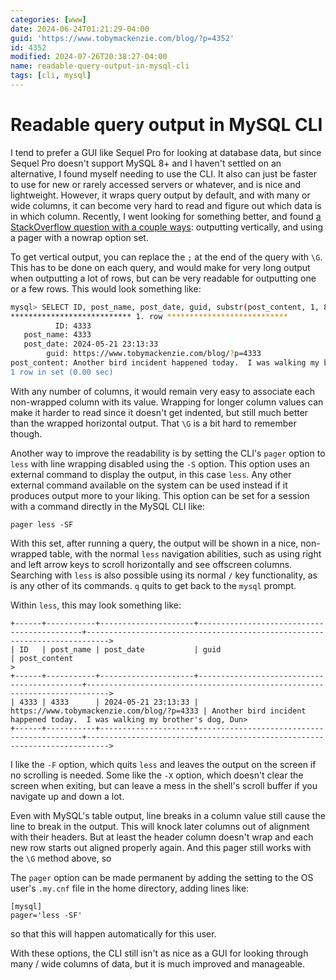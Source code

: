 ```yaml
---
categories: [www]
date: 2024-06-24T01:21:29-04:00
guid: 'https://www.tobymackenzie.com/blog/?p=4352'
id: 4352
modified: 2024-07-26T20:38:27-04:00
name: readable-query-output-in-mysql-cli
tags: [cli, mysql]
---
```


Readable query output in MySQL CLI
==================================

I tend to prefer a GUI like Sequel Pro for looking at database data, but since Sequel Pro doesn't support MySQL 8+ and I haven't settled on an alternative, I found myself needing to use the CLI.  It also can just be faster to use for new or rarely accessed servers or whatever, and is nice and lightweight.  However, it wraps query output by default, and with many or wide columns, it can become very hard to read and figure out which data is in which column.  Recently, I went looking for something better, and found [a StackOverflow question with a couple ways](https://stackoverflow.com/a/46180255): outputting vertically, and using a pager with a nowrap option set.

<!--more-->

To get vertical output, you can replace the `;` at the end of the query with `\G`.  This has to be done on each query, and would make for very long output when outputting a lot of rows, but can be very readable for outputting one or a few rows.  This would look something like:

``` sh
mysql> SELECT ID, post_name, post_date, guid, substr(post_content, 1, 80) as post_content FROM posts limit 1\G
*************************** 1. row ***************************
          ID: 4333
   post_name: 4333
   post_date: 2024-05-21 23:13:33
        guid: https://www.tobymackenzie.com/blog/?p=4333
post_content: Another bird incident happened today.  I was walking my brother's dog, Duncan, w
1 row in set (0.00 sec)
```

With any number of columns, it would remain very easy to associate each non-wrapped column with its value.  Wrapping for longer column values can make it harder to read since it doesn't get indented, but still much better than the wrapped horizontal output.  That `\G` is a bit hard to remember though.

Another way to improve the readability is by setting the CLI's `pager` option to `less` with line wrapping disabled using the `-S` option.  This option uses an external command to display the output, in this case `less`.  Any other external command available on the system can be used instead if it produces output more to your liking.  This option can be set for a session with a command directly in the MySQL CLI like:

```
pager less -SF
```

With this set, after running a query, the output will be shown in a nice, non-wrapped table, with the normal `less` navigation abilities, such as using right and left arrow keys to scroll horizontally and see offscreen columns.  Searching with `less` is also possible using its normal `/` key functionality, as is any other of its commands.  `q` quits to get back to the `mysql` prompt.

Within `less`, this may look something like:

```
+------+-----------+---------------------+--------------------------------------------+--------------------------------------------------------------------------->
| ID   | post_name | post_date           | guid                                       | post_content                                                              >
+------+-----------+---------------------+--------------------------------------------+--------------------------------------------------------------------------->
| 4333 | 4333      | 2024-05-21 23:13:33 | https://www.tobymackenzie.com/blog/?p=4333 | Another bird incident happened today.  I was walking my brother's dog, Dun>
+------+-----------+---------------------+--------------------------------------------+--------------------------------------------------------------------------->

```

I like the `-F` option, which quits `less` and leaves the output on the screen if no scrolling is needed.  Some like the `-X` option, which doesn't clear the screen when exiting, but can leave a mess in the shell's scroll buffer if you navigate up and down a lot.

Even with MySQL's table output, line breaks in a column value still cause the line to break in the output.  This will knock later columns out of alignment with their headers.  But at least the header column doesn't wrap and each new row starts out aligned properly again.  And this pager still works with the `\G` method above, so 

The `pager` option can be made permanent by adding the setting to the OS user's `.my.cnf` file in the home directory, adding lines like:

```
[mysql]
pager='less -SF'
```

so that this will happen automatically for this user.

With these options, the CLI still isn't as nice as a GUI for looking through many / wide columns of data, but it is much improved and manageable.
